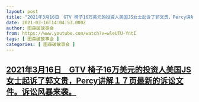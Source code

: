 ```yaml
---
layout: post
title: "2021年3月16日　GTV 椅子16万美元的投资人美国JS女士起诉了郭文贵，Percy讲解１７页最新的诉讼文件。诉讼风暴来袭。"
date: 2021-03-16T14:04:53.000Z
author: 图森破故事会
from: https://www.youtube.com/watch?v=wleUTU-YntI
tags: [ 图森破故事会 ]
categories: [ 图森破故事会 ]
---
```

<!--1615903493000-->
[2021年3月16日　GTV 椅子16万美元的投资人美国JS女士起诉了郭文贵，Percy讲解１７页最新的诉讼文件。诉讼风暴来袭。](https://www.youtube.com/watch?v=wleUTU-YntI)
------

<div>

</div>
